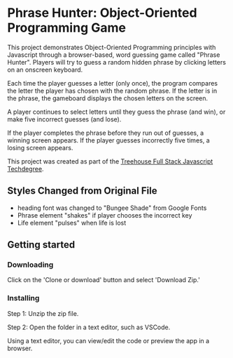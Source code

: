 # Phrase Hunter: Object-Oriented Programming Game

This project demonstrates Object-Oriented Programming principles with Javascript through a browser-based, word guessing game called "Phrase Hunter". Players will try to guess a random hidden phrase by clicking letters on an onscreen keyboard. 

Each time the player guesses a letter (only once), the program compares the letter the player has chosen with the random phrase. If the letter is in the phrase, the gameboard displays the chosen letters on the screen.

A player continues to select letters until they guess the phrase (and win), or make five incorrect guesses (and lose).

If the player completes the phrase before they run out of guesses, a winning screen appears. If the player guesses incorrectly five times, a losing screen appears.

This project was created as part of the [Treehouse Full Stack Javascript Techdegree](https://teamtreehouse.com/techdegree/full-stack-javascript).

## Styles Changed from Original File
- heading font was changed to "Bungee Shade" from Google Fonts
- Phrase element "shakes" if player chooses the incorrect key
- Life element "pulses" when life is lost

## Getting started
### Downloading
Click on the 'Clone or download' button and select 'Download Zip.'

### Installing
Step 1: Unzip the zip file.

Step 2: Open the folder in a text editor, such as VSCode.

Using a text editor, you can view/edit the code or preview the app in a browser.